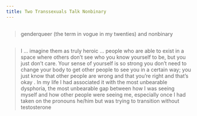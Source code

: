 ```yaml
---
title: Two Transsexuals Talk Nonbinary
---
```


##
> genderqueer (the term in vogue in my twenties) and nonbinary
## 
> I ... imagine them as truly heroic ... people who are able to exist in a space where others don’t see who you know yourself to be, but you just don’t care. Your sense of yourself is so strong you don’t need to change your body to get other people to see you in a certain way; you just know that other people are wrong and that you’re right and that’s okay
> . In my life I had associated it with the most unbearable dysphoria, the most unbearable gap between how I was seeing myself and how other people were seeing me, especially once I had taken on the pronouns he/him but was trying to transition without testosterone
>
##
##
##
##
##
##
##
##
##
##
##
##
##
